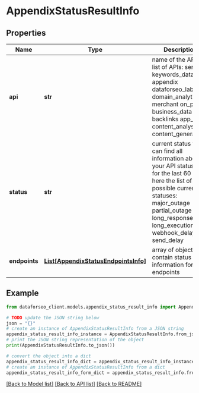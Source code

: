 # AppendixStatusResultInfo


## Properties

Name | Type | Description | Notes
------------ | ------------- | ------------- | -------------
**api** | **str** | name of the API the list of APIs: serp keywords_data appendix dataforseo_labs domain_analytics merchant on_page business_data backlinks app_data content_analysis content_generation | [optional] 
**status** | **str** | current status you can find all information about your API statuses for the last 60 days here the list of possible current statuses: major_outage partial_outage long_response_time long_execution_time webhook_delay send_delay | [optional] 
**endpoints** | [**List[AppendixStatusEndpointsInfo]**](AppendixStatusEndpointsInfo.md) | array of objects that contain status information for API endpoints | [optional] 

## Example

```python
from dataforseo_client.models.appendix_status_result_info import AppendixStatusResultInfo

# TODO update the JSON string below
json = "{}"
# create an instance of AppendixStatusResultInfo from a JSON string
appendix_status_result_info_instance = AppendixStatusResultInfo.from_json(json)
# print the JSON string representation of the object
print(AppendixStatusResultInfo.to_json())

# convert the object into a dict
appendix_status_result_info_dict = appendix_status_result_info_instance.to_dict()
# create an instance of AppendixStatusResultInfo from a dict
appendix_status_result_info_form_dict = appendix_status_result_info.from_dict(appendix_status_result_info_dict)
```
[[Back to Model list]](../README.md#documentation-for-models) [[Back to API list]](../README.md#documentation-for-api-endpoints) [[Back to README]](../README.md)


